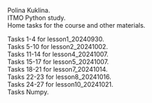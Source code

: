 Polina Kuklina. <br />
ITMO Python study. <br />
Home tasks for the course and other materials. <br />

Tasks 1-4 for lesson1_20240930. <br />
Tasks 5-10 for lesson2_20241002. <br />
Tasks 11-14 for lesson4_20241007. <br />
Tasks 15-17 for lesson5_20241007. <br />
Tasks 18-21 for lesson7_20241014. <br />
Tasks 22-23 for lesson8_20241016. <br />
Tasks 24-27 for lesson10_20241021. <br />
Tasks Numpy. <br />
